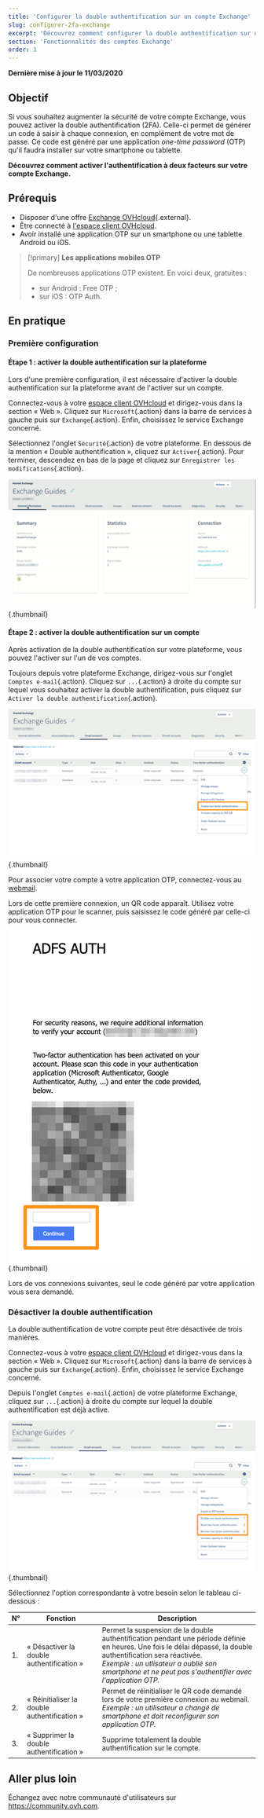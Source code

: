 ```yaml
---
title: 'Configurer la double authentification sur un compte Exchange'
slug: configurer-2fa-exchange
excerpt: 'Découvrez comment configurer la double authentification sur un compte Exchange'
section: 'Fonctionnalités des comptes Exchange'
order: 3
---
```


**Dernière mise à jour le 11/03/2020**

## Objectif

Si vous souhaitez augmenter la sécurité de votre compte Exchange, vous pouvez activer la double authentification (2FA). Celle-ci permet de générer un code à saisir à chaque connexion, en complément de votre mot de passe. Ce code est généré par une application *one-time password* (OTP) qu'il faudra installer sur votre smartphone ou tablette.

**Découvrez comment activer l'authentification à deux facteurs sur votre compte Exchange.**

## Prérequis

- Disposer d'une offre [Exchange OVHcloud](https://www.ovh.com/fr/emails/){.external}.
- Être connecté à [l'espace client OVHcloud](https://www.ovh.com/auth/?action=gotomanager).
- Avoir installé une application OTP sur un smartphone ou une tablette Android ou iOS.

> [!primary]
>**Les applications mobiles OTP**
>
> De nombreuses applications OTP existent. En voici deux, gratuites :
> 
> - sur Android : Free OTP ;
> - sur iOS : OTP Auth.
> 

## En pratique

### Première configuration

#### Étape 1 : activer la double authentification sur la plateforme 

Lors d'une première configuration, il est nécessaire d'activer la double authentification sur la plateforme avant de l'activer sur un compte.

Connectez-vous à votre [espace client OVHcloud](https://www.ovh.com/auth/?action=gotomanager) et dirigez-vous dans la section « Web ». Cliquez sur `Microsoft`{.action} dans la barre de services à gauche puis sur `Exchange`{.action}. Enfin, choisissez le service Exchange concerné.

Sélectionnez l'onglet `Sécurité`{.action} de votre plateforme. En dessous de la mention « Double authentification », cliquez sur `Activer`{.action}. Pour terminer, descendez en bas de la page et cliquez sur `Enregistrer les modifications`{.action}.

![2fa-exchange](images/2fa-exchange.gif){.thumbnail}

#### Étape 2 : activer la double authentification sur un compte

Après activation de la double authentification sur votre plateforme, vous pouvez l'activer sur l'un de vos comptes.

Toujours depuis votre plateforme Exchange, dirigez-vous sur l'onglet `Comptes e-mail`{.action}. Cliquez sur `...`{.action} à droite du compte sur lequel vous souhaitez activer la double authentification, puis cliquez sur `Activer la double authentification`{.action}.

![2fa-exchange](images/2fa-exchange-01.png){.thumbnail}

Pour associer votre compte à votre application OTP, connectez-vous au [webmail](https://mail.ovh.net).

Lors de cette première connexion, un QR code apparaît. Utilisez votre application OTP pour le scanner, puis saisissez le code généré par celle-ci pour vous connecter.

![2fa-exchange](images/2fa-exchange-02.png){.thumbnail}

Lors de vos connexions suivantes, seul le code généré par votre application vous sera demandé.

### Désactiver la double authentification

La double authentification de votre compte peut être désactivée de trois manières.

Connectez-vous à votre [espace client OVHcloud](https://www.ovh.com/auth/?action=gotomanager) et dirigez-vous dans la section « Web ». Cliquez sur `Microsoft`{.action} dans la barre de services à gauche puis sur `Exchange`{.action}. Enfin, choisissez le service Exchange concerné.

Depuis l'onglet `Comptes e-mail`{.action} de votre plateforme Exchange, cliquez sur `...`{.action} à droite du compte sur lequel la double authentification est déjà active.

![2fa-exchange](images/2fa-exchange-04.png){.thumbnail}

Sélectionnez l'option correspondante à votre besoin selon le tableau ci-dessous :

| N°                 	| Fonction    | Description                                                                                                        	
|----------------------------------	|------------------|------------------|
| 1. | « Désactiver la double authentification » | Permet la suspension de la double authentification pendant une période définie en heures. Une fois le délai dépassé, la double authentification sera réactivée. <br> *Exemple : un utlisateur a oublié son smartphone et ne peut pas s'authentifier avec l'application OTP.*   |
| 2. | « Réinitialiser la double authentification » | Permet de réinitialiser le QR code demandé lors de votre première connexion au webmail.<br> *Exemple : un utilisateur a changé de smartphone et doit reconfigurer son application OTP.* |
| 3. | « Supprimer la double authentification » | Supprime totalement la double authentification sur le compte. | 

## Aller plus loin

Échangez avec notre communauté d'utilisateurs sur <https://community.ovh.com>.
